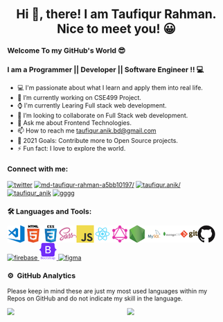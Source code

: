 <h1 align="center">Hi 👋, there! I am Taufiqur Rahman.<br> Nice to meet you! 😀 </h1>

### Welcome To my GitHub's World 😎
### I am a Programmer || Developer || Software Engineer !! 💻
- 💻 I'm passionate about what I learn and apply them into real life.
- 🔭 I’m currently working on CSE499 Project.
- ⌚ I'm currently Learing Full stack web development.
- 👯 I’m looking to collaborate on Full Stack web development.
- 💬 Ask me about Frontend Technologies.
- 📫 How to reach me taufiqur.anik.bd@gmail.com
- 🥅 2021 Goals: Contribute more to Open Source projects.
- ⚡ Fun fact: I love to explore the world.

<h3 align="left">Connect with me:</h3>
<p align="left">
<a href="" target="blank"><img align="center" src="https://cdn.jsdelivr.net/npm/simple-icons@3.0.1/icons/twitter.svg" alt="twitter" height="30" width="40" /></a>
<a href="https://www.linkedin.com/in/md-taufiqur-rahman-a5bb10197/" target="blank"><img align="center" src="https://cdn.jsdelivr.net/npm/simple-icons@3.0.1/icons/linkedin.svg" alt="md-taufiqur-rahman-a5bb10197/" height="30" width="40" /></a>
<a href="https://www.facebook.com/taufiqur.anik/" target="blank"><img align="center" src="https://cdn.jsdelivr.net/npm/simple-icons@3.0.1/icons/facebook.svg" alt="taufiqur.anik/" height="30" width="40" /></a>
<a href="https://www.instagram.com/taufiqur_anik/" target="blank"><img align="center" src="https://cdn.jsdelivr.net/npm/simple-icons@3.0.1/icons/instagram.svg" alt="taufiqur_anik" height="30" width="40" /></a>
 <a href="https://medium.com/@taufiqur.anik.bd" target="blank"><img align="center" src="https://cdn.jsdelivr.net/npm/simple-icons@3.0.1/icons/medium.svg" alt="gggg" height="30" width="40" /></a>
</p>

### 🛠️ Languages and Tools:

<img align="left" alt="Visual Studio Code" width="40px" src="https://raw.githubusercontent.com/github/explore/80688e429a7d4ef2fca1e82350fe8e3517d3494d/topics/visual-studio-code/visual-studio-code.png" />
<img align="left" alt="HTML5" width="40px" src="https://raw.githubusercontent.com/github/explore/80688e429a7d4ef2fca1e82350fe8e3517d3494d/topics/html/html.png" />
<img align="left" alt="CSS3" width="40px" src="https://raw.githubusercontent.com/github/explore/80688e429a7d4ef2fca1e82350fe8e3517d3494d/topics/css/css.png" />
<img align="left" alt="Sass" width="40px" src="https://raw.githubusercontent.com/github/explore/80688e429a7d4ef2fca1e82350fe8e3517d3494d/topics/sass/sass.png" />
<img align="left" alt="JavaScript" width="40px" src="https://raw.githubusercontent.com/github/explore/80688e429a7d4ef2fca1e82350fe8e3517d3494d/topics/javascript/javascript.png" />
<img align="left" alt="React" width="40px" src="https://raw.githubusercontent.com/github/explore/80688e429a7d4ef2fca1e82350fe8e3517d3494d/topics/react/react.png" />
<img align="left" alt="GraphQL" width="40px" src="https://raw.githubusercontent.com/github/explore/80688e429a7d4ef2fca1e82350fe8e3517d3494d/topics/graphql/graphql.png" />
<img align="left" alt="Node.js" width="40px" src="https://raw.githubusercontent.com/github/explore/80688e429a7d4ef2fca1e82350fe8e3517d3494d/topics/nodejs/nodejs.png" />
<img align="left" alt="MySQL" width="40px" src="https://raw.githubusercontent.com/github/explore/80688e429a7d4ef2fca1e82350fe8e3517d3494d/topics/mysql/mysql.png" />
<img align="left" alt="MongoDB" width="40px" src="https://raw.githubusercontent.com/github/explore/80688e429a7d4ef2fca1e82350fe8e3517d3494d/topics/mongodb/mongodb.png" />
<img align="left" alt="Git" width="40px" src="https://raw.githubusercontent.com/github/explore/80688e429a7d4ef2fca1e82350fe8e3517d3494d/topics/git/git.png" />
<img align="left" alt="GitHub" width="40px" src="https://raw.githubusercontent.com/github/explore/78df643247d429f6cc873026c0622819ad797942/topics/github/github.png" />
<p align="left"> <a href="https://firebase.google.com/" target="_blank"> <img src="https://www.vectorlogo.zone/logos/firebase/firebase-icon.svg" alt="firebase" width="40"/> </a> <a href="https://getbootstrap.com" target="_blank"> <img src="https://raw.githubusercontent.com/devicons/devicon/master/icons/bootstrap/bootstrap-plain-wordmark.svg" alt="bootstrap" width="40"/> </a> 
<a href="https://www.figma.com/" target="_blank"> <img src="https://www.vectorlogo.zone/logos/figma/figma-icon.svg" alt="figma" width="40"/> </a> </p>
 
### ⚙️ &nbsp;GitHub Analytics
<p>Please keep in mind these are just my most used languages within my Repos on GitHub and do not indicate my skill in the language.</p>
<a href='https://github.com/mdtaufiqurrahman'>
  <img align='left' width='45%' src='https://github-readme-stats.vercel.app/api/top-langs/?username=mdtaufiqurrahman&theme=merko&layout=compact&hide=python,powershell'>
</a>
<a href='https://github.com/mdtaufiqurrahman'>
  <img align='right' width='45%' src='https://github-readme-stats.vercel.app/api?username=mdtaufiqurrahman&theme=merko&show_icons=true'>
</a>
